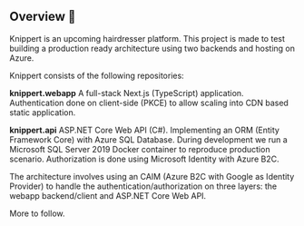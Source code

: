 ## Overview 👋

Knippert is an upcoming hairdresser platform.
This project is made to test building a production ready architecture using two backends and hosting on Azure.

Knippert consists of the following repositories:

**knippert.webapp**
A full-stack Next.js (TypeScript) application. Authentication done on client-side (PKCE) to allow scaling into CDN based static application.  

**knippert.api**
ASP.NET Core Web API (C#). Implementing an ORM (Entity Framework Core) with Azure SQL Database. During development we run a Microsoft SQL Server 2019 Docker container to reproduce production scenario. Authorization is done using Microsoft Identity with Azure B2C.

The architecture involves using an CAIM (Azure B2C with Google as Identity Provider) to handle the authentication/authorization on three layers: the webapp backend/client and ASP.NET Core Web API.

More to follow.


<!--

**Here are some ideas to get you started:**

🙋‍♀️ A short introduction - what is your organization all about?
🌈 Contribution guidelines - how can the community get involved?
👩‍💻 Useful resources - where can the community find your docs? Is there anything else the community should know?
🍿 Fun facts - what does your team eat for breakfast?
🧙 Remember, you can do mighty things with the power of [Markdown](https://docs.github.com/github/writing-on-github/getting-started-with-writing-and-formatting-on-github/basic-writing-and-formatting-syntax)
-->
